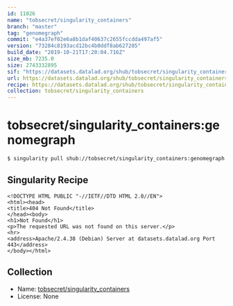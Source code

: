```yaml
---
id: 11026
name: "tobsecret/singularity_containers"
branch: "master"
tag: "genomegraph"
commit: "e4a37ef02e6a8b1daf40637c2655fccdda497af5"
version: "73284c8193acd12bc4b0ddf8ab627285"
build_date: "2019-10-21T17:20:04.716Z"
size_mb: 7235.0
size: 2743332895
sif: "https://datasets.datalad.org/shub/tobsecret/singularity_containers/genomegraph/2019-10-21-e4a37ef0-73284c81/73284c8193acd12bc4b0ddf8ab627285.sif"
url: https://datasets.datalad.org/shub/tobsecret/singularity_containers/genomegraph/2019-10-21-e4a37ef0-73284c81/
recipe: https://datasets.datalad.org/shub/tobsecret/singularity_containers/genomegraph/2019-10-21-e4a37ef0-73284c81/Singularity
collection: tobsecret/singularity_containers
---
```


# tobsecret/singularity_containers:genomegraph

```bash
$ singularity pull shub://tobsecret/singularity_containers:genomegraph
```

## Singularity Recipe

```singularity
<!DOCTYPE HTML PUBLIC "-//IETF//DTD HTML 2.0//EN">
<html><head>
<title>404 Not Found</title>
</head><body>
<h1>Not Found</h1>
<p>The requested URL was not found on this server.</p>
<hr>
<address>Apache/2.4.38 (Debian) Server at datasets.datalad.org Port 443</address>
</body></html>
```

## Collection

 - Name: [tobsecret/singularity_containers](https://github.com/tobsecret/singularity_containers)
 - License: None

